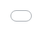 ```yaml
---
title: 番茄钟工作法
aside: false
editLink: false
lastUpdated: false
comment: false
---
```


<div style="position: fixed; top: 0; left: 0; width: 100%; height: 100vh;">
    <iframe src="./pomodoro/index.html" style="width: 100%; height: 100%; border: none;"></iframe>
</div>